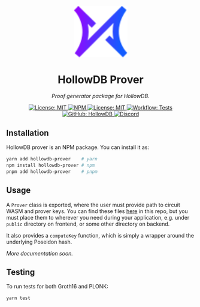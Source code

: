 <p align="center">
  <img src="./logo.svg" alt="logo" width="142">
</p>

<p align="center">
  <h1 align="center">
    HollowDB Prover
  </h1>
  <p align="center">
    <i>Proof generator package for HollowDB.</i>
  </p>
</p>

<p align="center">
    <a href="https://opensource.org/licenses/MIT" target="_blank">
        <img alt="License: MIT" src="https://img.shields.io/badge/license-MIT-yellow.svg">
    </a>
    <a href="https://www.npmjs.com/package/hollowdb-prover" target="_blank">
        <img alt="NPM" src="https://img.shields.io/npm/v/hollowdb-prover?logo=npm&color=CB3837">
    </a>
    <a href="https://docs.hollowdb.xyz" target="_blank">
        <img alt="License: MIT" src="https://img.shields.io/badge/docs-hollowdb-3884FF.svg?logo=gitbook">
    </a>
    <a href="./.github/workflows/test.yml" target="_blank">
        <img alt="Workflow: Tests" src="https://github.com/firstbatchxyz/hollowdb-prover/actions/workflows/test.yml/badge.svg?branch=master">
    </a>
    <a href="https://github.com/firstbatchxyz/hollowdb" target="_blank">
        <img alt="GitHub: HollowDB" src="https://img.shields.io/badge/github-hollowdb-5C3EFE?logo=github">
    </a>
    <a href="https://discord.gg/2wuU9ym6fq" target="_blank">
        <img alt="Discord" src="https://dcbadge.vercel.app/api/server/2wuU9ym6fq?style=flat">
    </a>
</p>

## Installation

HollowDB prover is an NPM package. You can install it as:

```sh
yarn add hollowdb-prover    # yarn
npm install hollowdb-prover # npm
pnpm add hollowdb-prover    # pnpm
```

## Usage

A `Prover` class is exported, where the user must provide path to circuit WASM and prover keys. You can find these files [here](./circuits/) in this repo, but you must place them to wherever you need during your application, e.g. under `public` directory on frontend, or some other directory on backend.

It also provides a `computeKey` function, which is simply a wrapper around the underlying Poseidon hash.

_More documentation soon._

## Testing

To run tests for both Groth16 and PLONK:

```sh
yarn test
```
